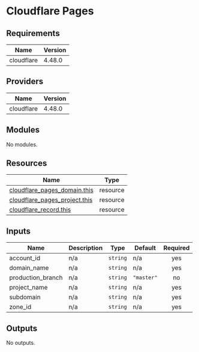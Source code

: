 # Cloudflare Pages

<!-- BEGIN_TF_DOCS -->
## Requirements

| Name | Version |
|------|---------|
| cloudflare | 4.48.0 |

## Providers

| Name | Version |
|------|---------|
| cloudflare | 4.48.0 |

## Modules

No modules.

## Resources

| Name | Type |
|------|------|
| [cloudflare_pages_domain.this](https://registry.terraform.io/providers/cloudflare/cloudflare/4.48.0/docs/resources/pages_domain) | resource |
| [cloudflare_pages_project.this](https://registry.terraform.io/providers/cloudflare/cloudflare/4.48.0/docs/resources/pages_project) | resource |
| [cloudflare_record.this](https://registry.terraform.io/providers/cloudflare/cloudflare/4.48.0/docs/resources/record) | resource |

## Inputs

| Name | Description | Type | Default | Required |
|------|-------------|------|---------|:--------:|
| account\_id | n/a | `string` | n/a | yes |
| domain\_name | n/a | `string` | n/a | yes |
| production\_branch | n/a | `string` | `"master"` | no |
| project\_name | n/a | `string` | n/a | yes |
| subdomain | n/a | `string` | n/a | yes |
| zone\_id | n/a | `string` | n/a | yes |

## Outputs

No outputs.
<!-- END_TF_DOCS -->
